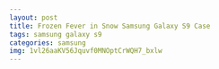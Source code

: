 ```yaml
---
layout: post
title: Frozen Fever in Snow Samsung Galaxy S9 Case
tags: samsung galaxy s9
categories: samsung
img: 1vl26aaKV56Jquvf0MNOptCrWQH7_bxlw
---
```


